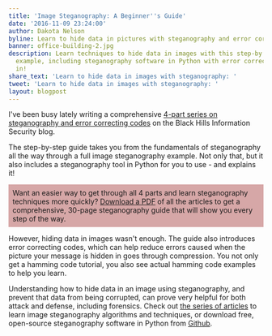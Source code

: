 ```yaml
---
title: 'Image Steganography: A Beginner''s Guide'
date: '2016-11-09 23:24:00'
author: Dakota Nelson
byline: Learn to hide data in pictures with steganography and error correcting codes
banner: office-building-2.jpg
description: Learn techniques to hide data in images with this step-by step guided
  example, including steganography software in Python with error correction built
  in!
share_text: 'Learn to hide data in images with steganography: '
tweet: 'Learn to hide data in images with steganography: '
layout: blogpost
---
```

I've been busy lately writing a comprehensive <a href="http://www.blackhillsinfosec.com/?p=5338" target="_blank">4-part series on steganography and error correcting codes</a> on the Black Hills Information Security blog.

The step-by-step guide takes you from the fundamentals of steganography all the way through a full image steganography example. Not only that, but it also includes a steganography tool in Python for you to use - and explains it!

<!-- more -->

<p style="background-color:rgba(188,110,110,.6); padding: 8px;">
Want an easier way to get through all 4 parts and learn steganography techniques more quickly? <a href="https://www.getdrip.com/forms/19009757/submissions/new" data-drip-show-form="19009757">Download a PDF</a> of all the articles to get a comprehensive, 30-page steganography guide that will show you every step of the way.
</p>

However, hiding data in images wasn't enough. The guide also introduces error correcting codes, which can help reduce errors caused when the picture your message is hidden in goes through compression. You not only get a hamming code tutorial, you also see actual hamming code examples to help you learn.

Understanding how to hide data in an image using steganography, and prevent that data from being corrupted, can prove very helpful for both attack and defense, including forensics. Check out <a href="http://www.blackhillsinfosec.com/?p=5338" target="_blank">the series of articles</a> to learn image steganography algorithms and techniques, or download free, open-source steganography software in Python from <a href="https://github.com/DakotaNelson/hamming-stego" target="_blank">Github</a>.
